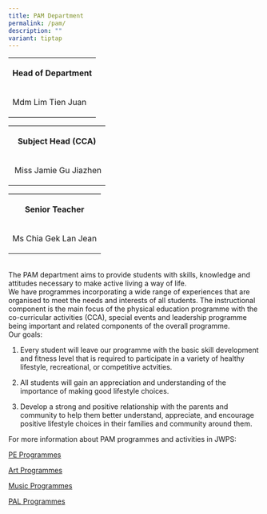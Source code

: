 ```yaml
---
title: PAM Department
permalink: /pam/
description: ""
variant: tiptap
---
```

<table style="minWidth: 25px">
<colgroup>
<col>
</colgroup>
<tbody>
<tr>
<th rowspan="1" colspan="1">
<p>Head of Department</p>
</th>
</tr>
<tr>
<td rowspan="1" colspan="1">
<p>Mdm Lim Tien Juan</p>
</td>
</tr>
</tbody>
</table>
<p></p>
<table style="minWidth: 25px">
<colgroup>
<col>
</colgroup>
<tbody>
<tr>
<th rowspan="1" colspan="1">
<p>Subject Head (CCA)</p>
</th>
</tr>
<tr>
<td rowspan="1" colspan="1">
<p>&nbsp;Miss Jamie Gu Jiazhen</p>
</td>
</tr>
</tbody>
</table>
<table style="minWidth: 25px">
<colgroup>
<col>
</colgroup>
<tbody>
<tr>
<th rowspan="1" colspan="1">
<p>Senior Teacher</p>
</th>
</tr>
<tr>
<td rowspan="1" colspan="1">
<p>Ms Chia Gek Lan Jean</p>
</td>
</tr>
</tbody>
</table>
<p>
<br>The PAM department aims to provide students with skills, knowledge and
attitudes necessary to make active living a way of life.
<br>We have programmes incorporating a wide range of experiences that are
organised to meet the needs and interests of all students. The instructional
component is the main focus of the physical education programme with the
co-curricular activities (CCA), special events and leadership programme
being important and related components of the overall programme.
<br>Our goals:
<br>
</p>
<ol data-tight="true" class="tight">
<li>
<p>Every student will leave our programme with the basic skill development
and fitness level that is required to participate in a variety of healthy
lifestyle, recreational, or competitive actvities.</p>
</li>
<li>
<p>All students will gain an appreciation and understanding of the importance
of making good lifestyle choices.</p>
</li>
<li>
<p>Develop a strong and positive relationship with the parents and community
to help them better understand, appreciate, and encourage positive lifestyle
choices in their families and community around them.
<br>
</p>
</li>
</ol>
<p>For more information about PAM programmes and activities in JWPS:</p>
<p><a href="/PEprog" rel="noopener noreferrer nofollow" target="_blank">PE Programmes</a>
</p>
<p><a href="/Artprog" rel="noopener noreferrer nofollow" target="_blank">Art Programmes</a>
</p>
<p><a href="/Musicprog" rel="noopener noreferrer nofollow" target="_blank">Music Programmes</a>
</p>
<p><a href="/PALprog" rel="noopener noreferrer nofollow" target="_blank">PAL Programmes</a>
</p>